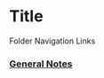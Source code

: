 
# Title

<summary> Folder Navigation Links </summary>

### [General Notes](General-Notes.md)

</details>







